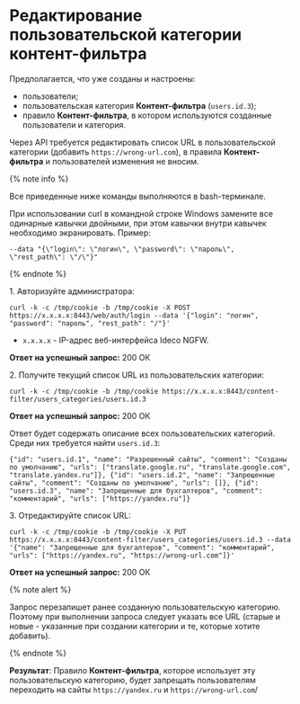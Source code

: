 # Редактирование пользовательской категории контент-фильтра

Предполагается, что уже созданы и настроены:

* пользователи;
* пользовательская категория **Контент-фильтра** (`users.id.3`);
* правило **Контент-фильтра**, в котором используются созданные пользователи и категория. 

Через API требуется редактировать список URL в пользовательской категории (добавить `https://wrong-url.com`), в правила **Контент-фильтра** и пользователей изменения не вносим.

{% note info %}

Все приведенные ниже команды выполняются в bash-терминале.

При использовании curl в командной строке Windows замените все одинарные кавычки двойными, при этом кавычки внутри кавычек необходимо экранировать. Пример:

`--data "{\"login\": \"логин\", \"password\": \"пароль\", \"rest_path\": \"/\"}"`

{% endnote %}

1\. Авторизуйте администратора: 

```
curl -k -c /tmp/cookie -b /tmp/cookie -X POST https://x.x.x.x:8443/web/auth/login --data '{"login": "логин", "password": "пароль", "rest_path": "/"}'
```

* `x.x.x.x` - IP-адрес веб-интерфейса Ideco NGFW.

**Ответ на успешный запрос:** 200 ОК

2\. Получите текущий список URL из пользовательских категории:

```
curl -k -c /tmp/cookie -b /tmp/cookie https://x.x.x.x:8443/content-filter/users_categories/users.id.3
```

**Ответ на успешный запрос:** 200 ОК

Ответ будет содержать описание всех пользовательских категорий. Среди них требуется найти `users.id.3`:

```
{"id": "users.id.1", "name": "Разрешенный сайты", "comment": "Созданы по умолчанию", "urls": ["translate.google.ru", "translate.google.com", "translate.yandex.ru"]}, {"id": "users.id.2", "name": "Запрещенные сайты", "comment": "Созданы по умолчанию", "urls": []}, {"id": "users.id.3", "name": "Запрещенные для бухгалтеров", "comment": "комментарий", "urls": ["https://yandex.ru"]}

```

3\. Отредактируйте список URL:

```
curl -k -c /tmp/cookie -b /tmp/cookie -X PUT https://x.x.x.x:8443/content-filter/users_categories/users.id.3 --data '{"name": "Запрещенные для бухгалтеров", "comment": "комментарий", "urls": ["https://yandex.ru", "https://wrong-url.com"]}'
```

**Ответ на успешный запрос:** 200 ОК

{% note alert %}

Запрос перезапишет ранее созданную пользовательскую категорию. Поэтому при выполнении запроса следует указать все URL (старые и новые - указанные при создании категории и те, которые хотите добавить).

{% endnote %}

**Результат**: Правило **Контент-фильтра**, которое использует эту пользовательскую категорию, будет запрещать пользователям переходить на сайты `https://yandex.ru` и `https://wrong-url.com`/
